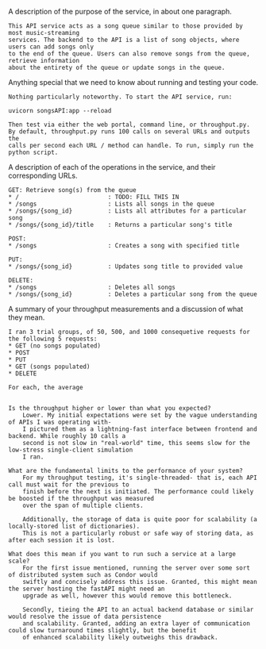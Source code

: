 
A description of the purpose of the service, in about one paragraph.

    This API service acts as a song queue similar to those provided by most music-streaming
    services. The backend to the API is a list of song objects, where users can add songs only
    to the end of the queue. Users can also remove songs from the queue, retrieve information
    about the entirety of the queue or update songs in the queue.

Anything special that we need to know about running and testing your code.
    
    Nothing particularly noteworthy. To start the API service, run:

    uvicorn songsAPI:app --reload

    Then test via either the web portal, command line, or throughput.py.
    By default, throughput.py runs 100 calls on several URLs and outputs the
    calls per second each URL / method can handle. To run, simply run the python script.
        

A description of each of the operations in the service, and their corresponding URLs.

    GET: Retrieve song(s) from the queue
    * /                         : TODO: FILL THIS IN
    * /songs                    : Lists all songs in the queue
    * /songs/{song_id}          : Lists all attributes for a particular song
    * /songs/{song_id}/title    : Returns a particular song's title

    POST:
    * /songs                    : Creates a song with specified title

    PUT:
    * /songs/{song_id}          : Updates song title to provided value

    DELETE:
    * /songs                    : Deletes all songs
    * /songs/{song_id}          : Deletes a particular song from the queue

A summary of your throughput measurements and a discussion of what they mean.

    I ran 3 trial groups, of 50, 500, and 1000 consequetive requests for the following 5 requests:
    * GET (no songs populated)
    * POST
    * PUT
    * GET (songs populated)
    * DELETE

    For each, the average 
    

    Is the throughput higher or lower than what you expected?  
        Lower. My initial expectations were set by the vague understanding of APIs I was operating with-
        I pictured them as a lightning-fast interface between frontend and backend. While roughly 10 calls a
        second is not slow in "real-world" time, this seems slow for the low-stress single-client simulation
        I ran.

    What are the fundamental limits to the performance of your system?  
        For my throughput testing, it's single-threaded- that is, each API call must wait for the previous to 
        finish before the next is initiated. The performance could likely be boosted if the throughput was measured
        over the span of multiple clients.

        Additionally, the storage of data is quite poor for scalability (a locally-stored list of dictionaries).
        This is not a particularly robust or safe way of storing data, as after each session it is lost.

    What does this mean if you want to run such a service at a large scale?
        For the first issue mentioned, running the server over some sort of distributed system such as Condor would
        swiftly and concisely address this issue. Granted, this might mean the server hosting the fastAPI might need an
        upgrade as well, however this would remove this bottleneck.

        Secondly, tieing the API to an actual backend database or similar would resolve the issue of data persistence
        and scalability. Granted, adding an extra layer of communication could slow turnaround times slightly, but the benefit
        of enhanced scalability likely outweighs this drawback.
    